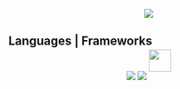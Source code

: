 <p align='center'><a href="#"><img height=auto width=auto src="https://discord.c99.nl/widget/theme-1/744550428183887883.png"/></a></p>

## Languages | Frameworks
<p align="center">
    
<img src="https://img.icons8.com/color/48/javascript.png">
<img src="https://img.icons8.com/color/48/nodejs.png">
<img style="width: 40px; height: 40px; position: relative; top:-15px;"src="https://upload.wikimedia.org/wikipedia/commons/thumb/9/91/Electron_Software_Framework_Logo.svg/256px-Electron_Software_Framework_Logo.svg.png?20190331235051"/>
</p>
